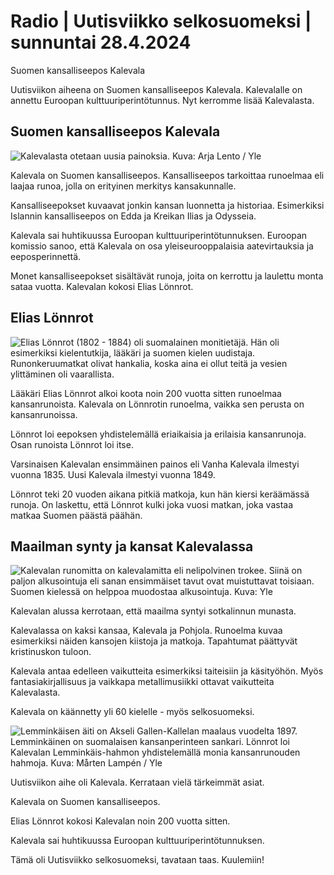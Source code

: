 # Radio \| Uutisviikko selkosuomeksi \| sunnuntai 28.4.2024

Suomen kansalliseepos Kalevala

Uutisviikon aiheena on Suomen kansalliseepos Kalevala. Kalevalalle on annettu Euroopan kulttuuriperintötunnus. Nyt kerromme lisää Kalevalasta.

## Suomen kansalliseepos Kalevala

![Kalevalasta otetaan uusia painoksia. Kuva: Arja Lento / Yle](https://images.cdn.yle.fi/image/upload/c_crop,h_1152,w_2048,x_0,y_136/ar_1.7777777777777777,c_fill,g_faces,h_431,w_767/dpr_1.0/q_auto:eco/f_auto/fl_lossy/v1712831871/14-svyle-815905319738e1cf95)

Kalevala on Suomen kansalliseepos. Kansalliseepos tarkoittaa runoelmaa eli laajaa runoa, jolla on erityinen merkitys kansakunnalle.

Kansalliseepokset kuvaavat jonkin kansan luonnetta ja historiaa. Esimerkiksi Islannin kansalliseepos on Edda ja Kreikan Ilias ja Odysseia.

Kalevala sai huhtikuussa Euroopan kulttuuriperintötunnuksen. Euroopan komissio sanoo, että Kalevala on osa yleiseurooppalaisia aatevirtauksia ja eeposperinnettä.

Monet kansalliseepokset sisältävät runoja, joita on kerrottu ja laulettu monta sataa vuotta. Kalevalan kokosi Elias Lönnrot.

## Elias Lönnrot

![Elias Lönnrot (1802 - 1884) oli suomalainen monitietäjä. Hän oli esimerkiksi kielentutkija, lääkäri ja suomen kielen uudistaja. Runonkeruumatkat olivat hankalia, koska aina ei ollut teitä ja vesien ylittäminen oli vaarallista.](https://images.cdn.yle.fi/image/upload/c_crop,h_763,w_1357,x_0,y_503/ar_1.7777777777777777,c_fill,g_faces,h_431,w_767/dpr_1.0/q_auto:eco/f_auto/fl_lossy/v1560172452/39-5696105cfe57679899a)

Lääkäri Elias Lönnrot alkoi koota noin 200 vuotta sitten runoelmaa kansanrunoista. Kalevala on Lönnrotin runoelma, vaikka sen perusta on kansanrunoissa.

Lönnrot loi eepoksen yhdistelemällä eriaikaisia ja erilaisia kansanrunoja. Osan runoista Lönnrot loi itse.

Varsinaisen Kalevalan ensimmäinen painos eli Vanha Kalevala ilmestyi vuonna 1835. Uusi Kalevala ilmestyi vuonna 1849.

Lönnrot teki 20 vuoden aikana pitkiä matkoja, kun hän kiersi keräämässä runoja. On laskettu, että Lönnrot kulki joka vuosi matkan, joka vastaa matkaa Suomen päästä päähän.

## Maailman synty ja kansat Kalevalassa

![Kalevalan runomitta on kalevalamitta eli nelipolvinen trokee. Siinä on paljon alkusointuja eli sanan ensimmäiset tavut ovat muistuttavat toisiaan. Suomen kielessä on helppoa muodostaa alkusointuja. Kuva: Yle](https://images.cdn.yle.fi/image/upload/c_crop,h_900,w_1600,x_0,y_0/ar_1.7777777777777777,c_fill,g_faces,h_431,w_767/dpr_1.0/q_auto:eco/f_auto/fl_lossy/v1677755586/14-svyle-27318356c32f6c7e9e6)

Kalevalan alussa kerrotaan, että maailma syntyi sotkalinnun munasta.

Kalevalassa on kaksi kansaa, Kalevala ja Pohjola. Runoelma kuvaa esimerkiksi näiden kansojen kiistoja ja matkoja. Tapahtumat päättyvät kristinuskon tuloon.

Kalevala antaa edelleen vaikutteita esimerkiksi taiteisiin ja käsityöhön. Myös fantasiakirjallisuus ja vaikkapa metallimusiikki ottavat vaikutteita Kalevalasta.

Kalevala on käännetty yli 60 kielelle - myös selkosuomeksi.

![Lemminkäisen äiti on Akseli Gallen-Kallelan maalaus vuodelta 1897. Lemminkäinen on suomalaisen kansanperinteen sankari. Lönnrot loi Kalevalan Lemminkäis-hahmon yhdistelemällä monia kansanrunouden hahmoja. Kuva: Mårten Lampén / Yle](https://images.cdn.yle.fi/image/upload/c_crop,h_3375,w_6000,x_0,y_241/ar_1.7777777777777777,c_fill,g_faces,h_431,w_767/dpr_1.0/q_auto:eco/f_auto/fl_lossy/v1684329872/39-11154756464d46556418)

Uutisviikon aihe oli Kalevala. Kerrataan vielä tärkeimmät asiat.

Kalevala on Suomen kansalliseepos.

Elias Lönnrot kokosi Kalevalan noin 200 vuotta sitten.

Kalevala sai huhtikuussa Euroopan kulttuuriperintötunnuksen.

Tämä oli Uutisviikko selkosuomeksi, tavataan taas. Kuulemiin!

